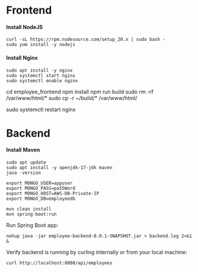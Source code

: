 # Frontend


#### Install NodeJS

```
curl -sL https://rpm.nodesource.com/setup_20.x | sudo bash -
sudo yum install -y nodejs
```


#### Install Nginx

```
sudo apt install -y nginx
sudo systemctl start nginx
sudo systemctl enable nginx
```
cd employee_frontend
npm install
npm run build
sudo rm -rf /var/www/html/*
sudo cp -r ~/build/* /var/www/html/

sudo systemctl restart nginx

# Backend

#### Install Maven
```
sudo apt update
sudo apt install -y openjdk-17-jdk maven
java -version
```
```
export MONGO_USER=appuser
export MONGO_PASS=pa55Word
export MONGO_HOST=AWS-DB-Private-IP
export MONGO_DB=employeedb
```

```
mvn clean install
mvn spring-boot:run
```
Run Spring Boot app:
```
nohup java -jar employee-backend-0.0.1-SNAPSHOT.jar > backend.log 2>&1 &
```
Verify backend is running by curling internally or from your local machine:
```
curl http://localhost:8080/api/employees
```